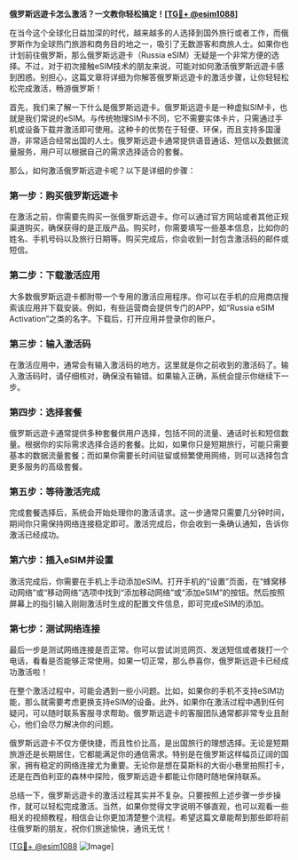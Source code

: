 **俄罗斯远遊卡怎么激活？一文教你轻松搞定！[[TG💪+ @esim1088](https://t.me/s/esim1088)]**

在当今这个全球化日益加深的时代，越来越多的人选择到国外旅行或者工作，而俄罗斯作为全球热门旅游和商务目的地之一，吸引了无数游客和商旅人士。如果你也计划前往俄罗斯，那么俄罗斯远遊卡（Russia eSIM）无疑是一个非常方便的选择。不过，对于初次接触eSIM技术的朋友来说，可能对如何激活俄罗斯远遊卡感到困惑。别担心，这篇文章将详细为你解答俄罗斯远遊卡的激活步骤，让你轻轻松松完成激活，畅游俄罗斯！

首先，我们来了解一下什么是俄罗斯远遊卡。俄罗斯远遊卡是一种虚拟SIM卡，也就是我们常说的eSIM。与传统物理SIM卡不同，它不需要实体卡片，只需通过手机或设备下载并激活即可使用。这种卡的优势在于轻便、环保，而且支持多国漫游，非常适合经常出国的人士。俄罗斯远遊卡通常提供语音通话、短信以及数据流量服务，用户可以根据自己的需求选择适合的套餐。

那么，如何激活俄罗斯远遊卡呢？以下是详细的步骤：

### **第一步：购买俄罗斯远遊卡**
在激活之前，你需要先购买一张俄罗斯远遊卡。你可以通过官方网站或者其他正规渠道购买，确保获得的是正版产品。购买时，你需要填写一些基本信息，比如你的姓名、手机号码以及旅行日期等。购买完成后，你会收到一封包含激活码的邮件或短信。

### **第二步：下载激活应用**
大多数俄罗斯远遊卡都附带一个专用的激活应用程序。你可以在手机的应用商店搜索该应用并下载安装。例如，有些运营商会提供专门的APP，如“Russia eSIM Activation”之类的名字。下载后，打开应用并登录你的账户。

### **第三步：输入激活码**
在激活应用中，通常会有输入激活码的地方。这里就是你之前收到的激活码了。输入激活码时，请仔细核对，确保没有输错。如果输入正确，系统会提示你继续下一步。

### **第四步：选择套餐**
俄罗斯远遊卡通常提供多种套餐供用户选择，包括不同的流量、通话时长和短信数量。根据你的实际需求选择合适的套餐。比如，如果你只是短期旅行，可能只需要基本的数据流量套餐；而如果你需要长时间驻留或频繁使用网络，则可以选择包含更多服务的高级套餐。

### **第五步：等待激活完成**
完成套餐选择后，系统会开始处理你的激活请求。这一步通常只需要几分钟时间，期间你只需保持网络连接稳定即可。激活完成后，你会收到一条确认通知，告诉你激活已经成功。

### **第六步：插入eSIM并设置**
激活完成后，你需要在手机上手动添加eSIM。打开手机的“设置”页面，在“蜂窝移动网络”或“移动网络”选项中找到“添加移动网络”或“添加eSIM”的按钮。然后按照屏幕上的指引输入刚刚激活时生成的配置文件信息，即可完成eSIM的添加。

### **第七步：测试网络连接**
最后一步是测试网络连接是否正常。你可以尝试浏览网页、发送短信或者拨打一个电话，看看是否能够正常使用。如果一切正常，那么恭喜你，俄罗斯远遊卡已经成功激活啦！

在整个激活过程中，可能会遇到一些小问题。比如，如果你的手机不支持eSIM功能，那么就需要考虑更换支持eSIM的设备。此外，如果你在激活过程中遇到任何疑问，可以随时联系客服寻求帮助。俄罗斯远遊卡的客服团队通常都非常专业且耐心，他们会尽力解决你的问题。

俄罗斯远遊卡不仅方便快捷，而且性价比高，是出国旅行的理想选择。无论是短期旅游还是长期居住，它都能满足你的通信需求。特别是在俄罗斯这样幅员辽阔的国家，拥有稳定的网络连接尤为重要。无论你是想在莫斯科的大街小巷里拍照打卡，还是在西伯利亚的森林中探险，俄罗斯远遊卡都能让你随时随地保持联系。

总结一下，俄罗斯远遊卡的激活过程其实并不复杂。只要按照上述步骤一步步操作，就可以轻松完成激活。当然，如果你觉得文字说明不够直观，也可以观看一些相关的视频教程，相信会让你更加清楚整个流程。希望这篇文章能帮到那些即将前往俄罗斯的朋友，祝你们旅途愉快，通讯无忧！

[[TG💪+ @esim1088](https://t.me/s/esim1088) ![Image](https://i.postimg.cc/4NQfJmqS/Snipaste-2025-05-13-00-14-12.png)]